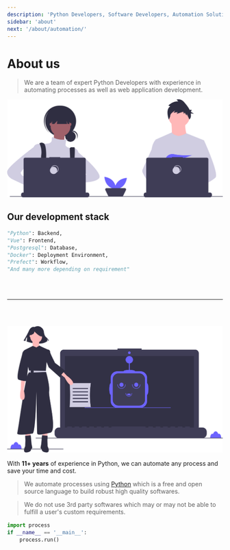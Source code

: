 ```yaml
---
description: 'Python Developers, Software Developers, Automation Solution Experts, Application Developers'
sidebar: 'about'
next: '/about/automation/'
---
```


# About us

>We are a team of expert Python Developers with experience in automating processes as well as web application development.

![About](../../src/assets/about_hero.svg)




## Our development stack

```python
"Python": Backend,
"Vue": Frontend,
"Postgresql": Database,
"Docker": Deployment Environment,
"Prefect": Workflow,
"And many more depending on requirement"
```

</br>
</br>

---

</br>
</br>

![Automation](../../src/assets/about_automation.svg)


With **11+ years** of experience in Python, we can automate any process and save your time and cost.

> We automate processes using [Python](https://www.python.org/) which is a free and open source     language to build robust high quality softwares.

>We do not use 3rd party softwares which may or may   not be able to fulfill a user's custom requirements.

```python
import process
if __name__ == '__main__':
    process.run()
```
